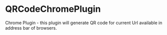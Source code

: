 # QRCodeChromePlugin
Chrome Plugin - this plugin will generate QR code for current Url available in address bar of browsers.
